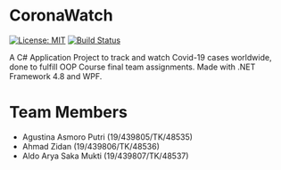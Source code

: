 # CoronaWatch

[![License: MIT](https://img.shields.io/badge/License-MIT-blue.svg)](https://opensource.org/licenses/MIT) [![Build Status](https://dev.azure.com/ahmadzidan/CoronaWatch/_apis/build/status/dotnet%20Desktop?branchName=master)](https://dev.azure.com/ahmadzidan/CoronaWatch/_build/latest?definitionId=1&branchName=master)

A C# Application Project to track and watch Covid-19 cases worldwide, done to fulfill OOP Course final team assignments. Made with .NET Framework 4.8 and WPF.

# Team Members
* Agustina Asmoro Putri (19/439805/TK/48535)
* Ahmad Zidan (19/439806/TK/48536)
* Aldo Arya Saka Mukti (19/439807/TK/48537)